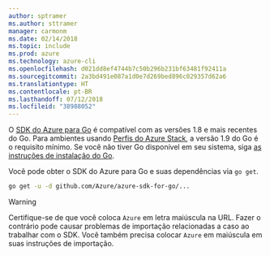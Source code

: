 ```yaml
---
author: sptramer
ms.author: sttramer
manager: carmonm
ms.date: 02/14/2018
ms.topic: include
ms.prod: azure
ms.technology: azure-cli
ms.openlocfilehash: d021dd8ef4744b7c50b296b231bf63481f92411a
ms.sourcegitcommit: 2a3bd491e087a1d0e7d269bed896c029357d62a6
ms.translationtype: HT
ms.contentlocale: pt-BR
ms.lasthandoff: 07/12/2018
ms.locfileid: "38988052"
---
```

O [SDK do Azure para Go](https://github.com/Azure/azure-sdk-for-go) é compatível com as versões 1.8 e mais recentes do Go. Para ambientes usando [Perfis do Azure Stack](https://docs.microsoft.com/azure/azure-stack/azure-stack-version-profiles), a versão 1.9 do Go é o requisito mínimo.
Se você não tiver Go disponível em seu sistema, siga [as instruções de instalação do Go](https://golang.org/doc/install).

Você pode obter o SDK do Azure para Go e suas dependências via `go get`.

```bash
go get -u -d github.com/Azure/azure-sdk-for-go/...
```

> [!WARNING]
> Certifique-se de que você coloca `Azure` em letra maiúscula na URL. Fazer o contrário pode causar problemas de importação relacionadas a caso ao trabalhar com o SDK. Você também precisa colocar `Azure` em maiúscula em suas instruções de importação.
